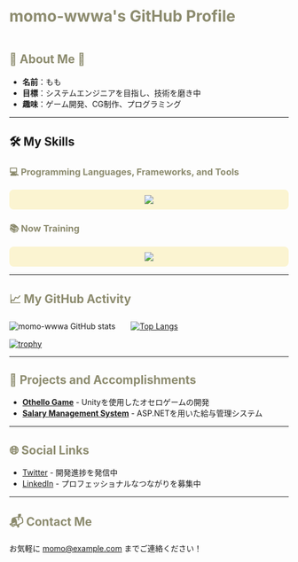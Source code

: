 # <span style="color:#8c8b6e">momo-wwwa's GitHub Profile</span>

<div align="center">
    <img src="https://img.shields.io/badge/Background-%23fbf4d1?style=for-the-badge&labelColor=%23fbf4d1&color=%23fbf4d1" height="0" width="600px" />
</div>

## <span style="color:#8c8b6e">🍑 About Me 🍑</span>

- **名前**：もも
- **目標**：システムエンジニアを目指し、技術を磨き中
- **趣味**：ゲーム開発、CG制作、プログラミング

---

## 🛠 My Skills</span>

### <span style="color:#8c8b6e">💻 Programming Languages, Frameworks, and Tools</span>
<div align="center" style="background-color:#fbf4d1; padding:10px; border-radius:8px;">
    <img src="https://skillicons.dev/icons?i=html,css,js,c,unity,python,java,typescript,firebase,react,github,vscode,discord,php" /> 
</div>

### <span style="color:#8c8b6e">📚 Now Training</span>
<div align="center" style="background-color:#fbf4d1; padding:10px; border-radius:8px;">
    <img src="https://skillicons.dev/icons?i=react,firebase,typescript,github" /> 
</div>

---

## <span style="color:#8c8b6e">📈 My GitHub Activity</span>

![momo-wwwa GitHub stats](https://github-readme-stats.vercel.app/api?username=momo-wwwa&show_icons=true&theme=vue-dark&bg_color=fbf4d1&title_color=8c8b6e&icon_color=fbb29c&text_color=8c8b6e)　　[![Top Langs](https://github-readme-stats.vercel.app/api/top-langs/?username=momo-wwwa&layout=compact&theme=vue-dark&bg_color=fbf4d1&title_color=8c8b6e&icon_color=fbb29c&text_color=8c8b6e)](https://github.com/anuraghazra/github-readme-stats)

[![trophy](https://github-profile-trophy.vercel.app/?username=momo-wwwa&theme=gruvbox&column=3&margin-w=15&margin-h=15&no-frame=true&no-bg=true&bg_color=fbf4d1&title_color=8c8b6e&icon_color=fbb29c&text_color=8c8b6e)](https://github.com/ryo-ma/github-profile-trophy)

---

## <span style="color:#8c8b6e">🚀 Projects and Accomplishments</span>

- **[Othello Game](https://github.com/momo-wwwa/othello)** - Unityを使用したオセロゲームの開発
- **[Salary Management System](https://github.com/momo-wwwa/salary-management)** - ASP.NETを用いた給与管理システム

---

## <span style="color:#8c8b6e">🌐 Social Links</span>
- [Twitter](https://twitter.com/username) - 開発進捗を発信中
- [LinkedIn](https://linkedin.com/in/username) - プロフェッショナルなつながりを募集中

---

## <span style="color:#8c8b6e">📬 Contact Me</span>
お気軽に [momo@example.com](mailto:momo@example.com) までご連絡ください！
